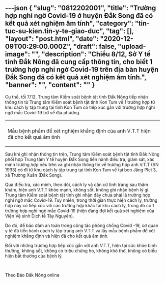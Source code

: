 ---json
{
    "slug": "0812202001",
    "title": "Trường hợp nghi ngờ Covid-19 ở huyện Đắk Song đã có kết quả xét nghiệm âm tính",
    "category": "tin-tuc-su-kien.tin-y-te-giao-duc",
    "tag": [],
    "layout": "post.html",
    "date": "2020-12-09T00:29:00.000Z",
    "draft": false,
    "upload-image": "",
    "description": "Chiều 8/12, Sở Y tế tỉnh Đắk Nông đã cung cấp thông tin, cho biết 1 trường hợp nghi ngờ Covid-19 trên địa bàn huyện Đắk Song đã có kết quả xét nghiệm âm tính.",
    "banner": "",
    "__content__": ""
}
---
<p>Cụ thể, tối 7/12, Trung t&acirc;m Kiểm so&aacute;t bệnh tật tỉnh Đắk N&ocirc;ng&nbsp;tiếp nhận th&ocirc;ng tin từ Trung t&acirc;m Kiểm so&aacute;t bệnh tật tỉnh Kon Tum về 1 trường hợp từ khu c&aacute;ch ly tập trung tại tỉnh Kon Tum c&oacute; tiếp x&uacute;c gần với trường hợp nghi ngờ mắc Covid-19 trở về địa phương.</p>

<table align="center">
	<tbody>
		<tr>
			<td><img alt="" src="http://www.baodaknong.org.vn/database/image/2020/12/08/3458-TTSK-3.jpg" /></td>
		</tr>
		<tr>
			<td>
			<p>Mẫu&nbsp;bệnh phẩm để x&eacute;t nghiệm khẳng định của anh V.T.T hiện đ&atilde; cho kết quả &acirc;m t&iacute;nh</p>
			</td>
		</tr>
	</tbody>
</table>

<p>Sau khi ghi nhận th&ocirc;ng tin tr&ecirc;n, Trung t&acirc;m Kiểm so&aacute;t bệnh tật tỉnh Đắk N&ocirc;ng phối hợp Trung t&acirc;m Y tế huyện Đắk Song tiến h&agrave;nh điều tra, gi&aacute;m s&aacute;t, x&aacute;c minh trường hợp n&ecirc;u tr&ecirc;n v&agrave; ghi nhận&nbsp;th&ocirc;ng tin về trường hợp anh V.T.T (SN 1993) c&oacute; đi từ khu c&aacute;ch ly tập trung tại tỉnh Kon Tum về tại bon J&acirc;ng Plei 3, x&atilde; Trường Xu&acirc;n (Đắk Song).</p>

<p>Qua điều tra, x&aacute;c minh, theo d&otilde;i, c&aacute;ch ly v&agrave;&nbsp;căn cứ t&igrave;nh trạng sau thăm kh&aacute;m,&nbsp;hiện anh V.T.T khỏe mạnh, kh&ocirc;ng sốt, kh&ocirc;ng ghi nhận bệnh l&yacute; g&igrave;. Trung t&acirc;m Kiểm so&aacute;t bệnh tật tỉnh ghi nhận đ&acirc;y chưa phải l&agrave; trường hợp nghi ngờ mắc Covid-19. Tuy nhi&ecirc;n, trong thời gian thực hiện c&aacute;ch ly, trường hợp n&agrave;y c&oacute; tiếp x&uacute;c với c&aacute;c trường hợp kh&aacute;c tại khu c&aacute;ch ly, trong đ&oacute; c&oacute; 1 trường hợp nghi ngờ mắc Covid-19 (hiện đang đợi kết quả x&eacute;t nghiệm của Viện Vệ sinh Dịch tễ T&acirc;y Nguy&ecirc;n).</p>

<p>Do đ&oacute;, để bảo đảm&nbsp;an to&agrave;n trong c&ocirc;ng t&aacute;c ph&ograve;ng chống Covid -19, cơ quan y tế&nbsp;đ&atilde; tiến h&agrave;nh&nbsp;c&aacute;ch ly tập trung anh V.T.T v&agrave;&nbsp;lấy mẫu bệnh phẩm để x&eacute;t nghiệm khẳng định v&agrave; hiện đ&atilde; cho kết quả &acirc;m t&iacute;nh.</p>

<p>Đối với những trường hợp tiếp x&uacute;c gần với anh V.T.T, hiện tại sức khỏe b&igrave;nh thường, kh&ocirc;ng sốt, kh&ocirc;ng c&oacute; triệu chứng ho, kh&ocirc;ng kh&oacute; thở, kh&ocirc;ng c&oacute; biểu hiện bất thường của bệnh l&yacute;.</p>

<p>&nbsp;</p>

<p>Theo B&aacute;o Đắk N&ocirc;ng online</p>

